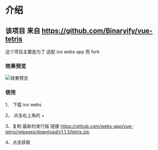 

# 介绍 

## 该项目 来自 https://github.com/Binaryify/vue-tetris

这个项目主要是为了 适配 ios webs app 而 fork

### 效果预览
![效果预览](https://img.alicdn.com/tps/TB1Ag7CNXXXXXaoXXXXXXXXXXXX-320-483.gif)


### 使用  

1、 下载 ios webs

2、 点击右上角的 + 

3、复制 最新的发行版 链接 https://github.com/webs-app/vue-tetris/releases/download/v1.1.3/tetris.zip

4、点击获取

